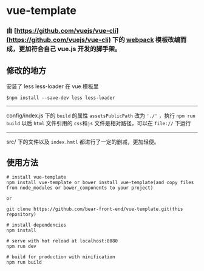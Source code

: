 # vue-template

### 由 [https://github.com/vuejs/vue-cli](https://github.com/vuejs/vue-cli) 下的 [webpack](https://github.com/vuejs-templates/webpack) 模板改编而成，更加符合自己 vue.js 开发的脚手架。

## 修改的地方

安装了 less less-loader 在 vue 模板里

    $npm install --save-dev less less-loader

<hr/>

config/index.js 下的 `build` 的属性 `assetsPublicPath` 改为 `'./'` ，执行 `npm run build` 以后 `html` 文件引用的 `css`和`js` 文件是相对路径，可以在 `file://` 下运行

<hr/>

src/ 下的文件以及 `index.hmtl` 都进行了一定的删减，更加轻便。

## 使用方法

    # install vue-template
    npm install vue-template or bower install vue-template(and copy files from node_modules or bower_components to your project)

    or

    git clone https://github.com/bear-front-end/vue-template.git(this repository)

    # install dependencies
    npm install

    # serve with hot reload at localhost:8080
    npm run dev

    # build for production with minification
    npm run build

